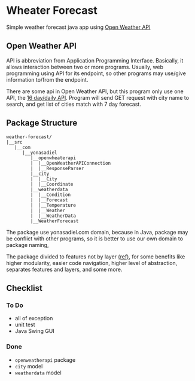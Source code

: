 # Wheater Forecast

Simple weather forecast java app using [Open Weather API](https://openweathermap.org/api)


## Open Weather API

API is abbreviation from Application Programming Interface.
Basically, it allows interaction between two or more programs.
Usually, web programming using API for its endpoint, so other programs
may use/give information to/from the endpoint.

There are some api in Open Weather API,
but this program only use one API, the [16 day/daily API](https://openweathermap.org/forecast16).
Program will send GET request with city name to search, and get list of cities match with 7 day forecast.

## Package Structure

    weather-forecast/
    |__src
       |__com
          |__yonasadiel
             |__openwheaterapi
             |  |__OpenWeatherAPIConnection
             |  |__ResponseParser
             |__city
             |  |__City
             |  |__Coordinate
             |__weatherdata
             |  |__Condition
             |  |__Forecast
             |  |__Temperature
             |  |__Weather
             |  |__WeatherData
             |__WeatherForecast

The package use yonasadiel.com domain,
because in Java, package may be conflict with other programs,
so it is better to use our own domain to package naming,

The package divided to features not by layer [(ref)](https://dzone.com/articles/package-your-classes-feature),
for some benefits like higher modularity, easier code navigation,
higher level of abstraction, separates features and layers, and some more.

## Checklist

### To Do
* all of exception
* unit test
* Java Swing GUI

### Done
* `openweatherapi` package
* `city` model
* `weatherdata` model